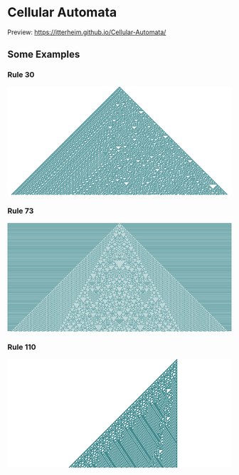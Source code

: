 # Cellular Automata

Preview:
https://itterheim.github.io/Cellular-Automata/

## Some Examples

### Rule 30
![Rule 30](/examples/rule-30.png)

### Rule 73
![Rule 73](/examples/rule-73.png)

### Rule 110
![Rule 110](/examples/rule-110.png)
